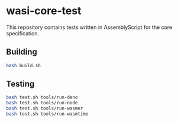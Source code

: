 # wasi-core-test

This repository contains tests written in AssemblyScript for the core
specification.

## Building

```sh
bash build.sh
```

## Testing

```sh
bash test.sh tools/run-deno
bash test.sh tools/run-node
bash test.sh tools/run-wasmer
bash test.sh tools/run-wasmtime
```
